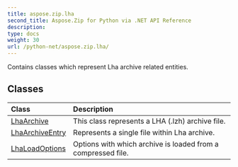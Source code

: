 ```yaml
---
title: aspose.zip.lha
second_title: Aspose.Zip for Python via .NET API Reference
description: 
type: docs
weight: 30
url: /python-net/aspose.zip.lha/
---
```



Contains classes which represent Lha archive related entities.

## Classes
| Class | Description |
| :- | :- |
|[LhaArchive](/zip/python-net/aspose.zip.lha/lhaarchive/)|This class represents a LHA (.lzh) archive file.|
|[LhaArchiveEntry](/zip/python-net/aspose.zip.lha/lhaarchiveentry/)|Represents a single file within Lha archive.|
|[LhaLoadOptions](/zip/python-net/aspose.zip.lha/lhaloadoptions/)|Options with which archive is loaded from a compressed file.|
